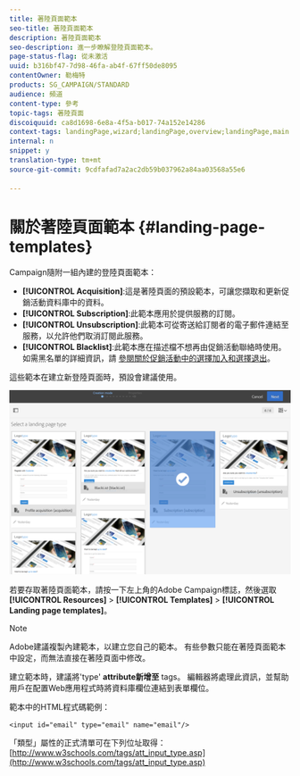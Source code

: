 ```yaml
---
title: 著陸頁面範本
seo-title: 著陸頁面範本
description: 著陸頁面範本
seo-description: 進一步瞭解登陸頁面範本。
page-status-flag: 從未激活
uuid: b316bf47-7d98-46fa-ab4f-67ff50de8095
contentOwner: 勒梅特
products: SG_CAMPAIGN/STANDARD
audience: 頻道
content-type: 參考
topic-tags: 著陸頁面
discoiquuid: ca8d1698-6e8a-4f5a-b017-74a152e14286
context-tags: landingPage,wizard;landingPage,overview;landingPage,main
internal: n
snippet: y
translation-type: tm+mt
source-git-commit: 9cdfafad7a2ac2db59b037962a84aa03568a55e6

---
```



# 關於著陸頁面範本 {#landing-page-templates}

Campaign隨附一組內建的登陸頁面範本：

* **[!UICONTROL Acquisition]**:這是著陸頁面的預設範本，可讓您擷取和更新促銷活動資料庫中的資料。
* **[!UICONTROL Subscription]**:此範本應用於提供服務的訂閱。
* **[!UICONTROL Unsubscription]**:此範本可從寄送給訂閱者的電子郵件連結至服務，以允許他們取消訂閱此服務。
* **[!UICONTROL Blacklist]**:此範本應在描述檔不想再由促銷活動聯絡時使用。 如需黑名單的詳細資訊，請 [參閱關於促銷活動中的選擇加入和選擇退出](../../audiences/using/about-opt-in-and-opt-out-in-campaign.md)。

這些範本在建立新登陸頁面時，預設會建議使用。

![](assets/lp_creation_1.png)

若要存取著陸頁面範本，請按一下左上角的Adobe Campaign標誌，然後選取 **[!UICONTROL Resources]** &gt; **[!UICONTROL Templates]** &gt; **[!UICONTROL Landing page templates]**。

>[!NOTE]
>
>Adobe建議複製內建範本，以建立您自己的範本。 有些參數只能在著陸頁面範本中設定，而無法直接在著陸頁面中修改。

建立範本時，建議將'type' **attribute新增至** tags。 編輯器將處理此資訊，並幫助用戶在配置Web應用程式時將資料庫欄位連結到表單欄位。

範本中的HTML程式碼範例：

```
<input id="email" type="email" name="email"/>
```

「類型」屬性的正式清單可在下列位址取得： [http://www.w3schools.com/tags/att_input_type.asp](http://www.w3schools.com/tags/att_input_type.asp)